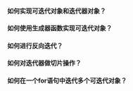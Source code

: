 #### 如何实现可迭代对象和迭代器对象？

#### 如何使用生成器函数实现可迭代对象？

#### 如何进行反向迭代？

#### 如何对迭代器做切片操作？

#### 如何在一个for语句中迭代多个可迭代对象？